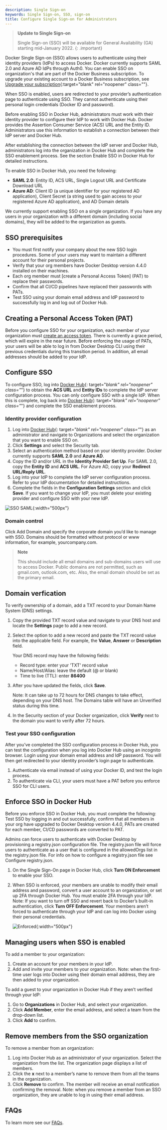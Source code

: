 ```yaml
---
description: Single Sign-on
keywords: Single Sign-on, SSO, sign-on
title: Configure Single Sign-on for Administrators
---
```

> **Update to Single Sign-on**
>
>Single Sign-on (SSO) will be available for General Availability (GA) starting mid-January 2022.
{: .important}

Docker Single Sign-on (SSO) allows users to authenticate using their identity providers (IdPs) to access Docker. Docker currently supports SAML 2.0 and Azure AD IdPs through Auth0. You can enable SSO on organization's that are part of the Docker Business subscription. To upgrade your existing account to a Docker Business subscription, see [Upgrade your subscription](../subscription/upgrade/){:target="blank" rel="noopener" class=""}.

When SSO is enabled, users are redirected to your provider’s authentication page to authenticate using SSO. They cannot authenticate using their personal login credentials (Docker ID and password).

Before enabling SSO in Docker Hub, administrators must work with their identity provider to configure their IdP to work with Docker Hub. Docker provides the Assertion Consumer Service (ACS) URL and the Entity ID. Administrators use this information to establish a connection between their IdP server and Docker Hub.

After establishing the connection between the IdP server and Docker Hub, administrators log into the organization in Docker Hub and complete the SSO enablement process. See the section Enable SSO in Docker Hub for detailed instructions.

To enable SSO in Docker Hub, you need the following:

* **SAML 2.0**: Entity ID, ACS URL, Single Logout URL and Certificate Download URL
* **Azure AD**: Client ID (a unique identifier for your registered AD application), Client Secret (a string used to gain access to your registered Azure AD application), and AD Domain details

We currently support enabling SSO on a single organization. If you have any users in your organization with a different domain (including social domains), they will be added to the organization as guests.

## SSO prerequisites

* You must first notify your company about the new SSO login procedures. Some of your users may want to maintain a different account for their personal projects.
* Verify that your org members have Docker Desktop version 4.4.0 installed on their machines.
* Each org member must [create a Personal Access Token] (PAT)  to replace their passwords.
* Confirm that all CI/CD pipelines have replaced their passwords with PATs.
* Test SSO using your domain email address and IdP password to successfully log in and log out of Docker Hub.

## Creating a Personal Access Token (PAT)

Before you configure SSO for your organization, each member of your organization must [create an access token](../docker-hub/access-tokens). There is currently a grace period, which will expire in the near future. Before enforcing the usage of PATs, your users will be able to log in from Docker Desktop CLI using their previous credentials during this transition period.
In addition, all email addresses should be added to your IdP.

## Configure SSO

To configure SSO, log into [Docker Hub](https://hub.docker.com){: target="_blank" rel="noopener" class="_"} to obtain the **ACS URL** and **Entity IDs** to complete the IdP server configuration process. You can only configure SSO with a single IdP.  When this is complete, log back into [Docker Hub](https://hub.docker.com){: target="_blank" rel="noopener" class="_"} and complete the SSO enablement process.

### Identity provider configuration

1. Log into [Docker Hub](https://hub.docker.com){: target="_blank" rel="noopener" class="_"} as an administrator and navigate to Organizations and select the organization that you want to enable SSO on.
2. Click **Settings** and select the Security tab.
3. Select an authentication method based on your identity provider. Docker currently supports **SAML 2.0** and **Azure AD**.
4. Copy the ID and/or URL in the **Identity Provider Set Up**.
    For SAML 2.0, copy the **Entity ID** and **ACS URL**. For Azure AD, copy your **Redirect URL/Reply URL**.
5. Log into your IdP to complete the IdP server configuration process. Refer to your IdP documentation for detailed instructions.
6. Complete the fields in the **Configuration Settings** section and click **Save**. If you want to change your IdP, you must delete your existing provider and configure SSO with your new IdP.

![SSO SAML](images/sso-saml.png){:width="500px"}

### Domain control

Click Add Domain and specify the corporate domain you’d like to manage with SSO. Domains should be formatted without protocol or www information, for example, yourcompany.com.

> **Note**
   >
   > This should include all email domains and sub-domains users will use to access Docker.
   > Public domains are not permitted, such as gmail.com, outlook.com, etc.
   > Also, the email domain should be set as the primary email.

## Domain verfication

To verify ownership of a domain, add a TXT record to your Domain Name System (DNS) settings.

1. Copy the provided TXT record value and navigate to your DNS host and locate the **Settings** page to add a new record.
2. Select the option to add a new record and paste the TXT record value into the applicable field. For example, the **Value**, **Answer** or **Description** field.

    Your DNS record may have the following fields:
    * Record type: enter your 'TXT' record value
    * Name/Host/Alias: leave the default (@ or blank)
    * Time to live (TTL): enter **86400**

3. After you have updated the fields, click **Save**.

    Note: It can take up to 72 hours for DNS changes to take effect,  depending on your DNS host. The Domains table will have an Unverified status during this time.
4. In the Security section of your Docker organization, click **Verify** next to the domain you want to verify after 72 hours.

### Test your SSO configuration

After you’ve completed the SSO configuration process in Docker Hub, you can test the configuration when you log into Docker Hub using an incognito browser. Login using your domain email address and IdP password.  You will then get redirected to your identity provider’s login page to authenticate.

1. Authenticate via email instead of using your Docker ID, and test the login process.
2. To authenticate via CLI, your users must have a PAT before you enforce SSO for CLI users.

## Enforce SSO in Docker Hub

Before you enforce SSO in Docker Hub, you must complete the following:
Test SSO by logging in and out successfully, confirm that all members in your org have upgraded to Docker Desktop version 4.4.0, PATs are created for each member, CI/CD passwords are converted to PAT.

Admins can force users to authenticate with Docker Desktop by provisioning a registry.json configuration file. The registry.json file will force users to authenticate as a user that is configured in the allowedOrgs list in the registry.json file. For info on how to configure a registry.json file see Configure registry.json.

1. On the Single Sign-On page in Docker Hub, click **Turn ON Enforcement** to enable your SSO.
2. When SSO is enforced, your members are unable to modify their email address and password, convert a user account to an organization, or set up 2FA through Docker Hub. You must enable 2FA through your IdP.
    Note: If you want to turn off SSO and revert back to Docker’s built-in authentication, click **Turn OFF Enforcement**. Your members aren’t forced to authenticate through your IdP and can log into Docker using their personal credentials.

    ![Enforced](images/sso-enforce.png){:width="500px"}

## Managing users when SSO is enabled

To add a member to your organization:
1. Create an account for your members in your IdP.
2. Add and invite your members to your organization.
    Note: when the first-time user logs into Docker using their domain email address, they are then added to your organization.

To add a guest to your organization in Docker Hub if they aren’t verified through your IdP:

1. Go to **Organizations** in Docker Hub, and select your organization.
2. Click **Add Member**, enter the email address, and select a team from the drop-down list.
3. Click **Add** to confirm.

## Remove members from the SSO organization

To remove a member from an organization:

1. Log into Docker Hub as an administrator of your organization.
Select the organization from the list. The organization page displays a list of members.
2. Click the **x** next to a member’s name to remove them from all the teams in the organization.
3. Click **Remove** to confirm. The member will receive an email notification confirming the removal.
    Note: when you remove a member from an SSO organization, they are unable to log in using their email address.

## FAQs
To learn more see our [FAQs](faqs.md).
